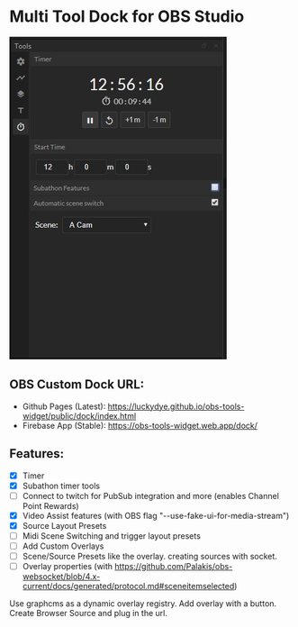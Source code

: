 # Multi Tool Dock for OBS Studio

![Feature Image](./feature.jpg)

## OBS Custom Dock URL:
- Github Pages (Latest): https://luckydye.github.io/obs-tools-widget/public/dock/index.html
- Firebase App (Stable): https://obs-tools-widget.web.app/dock/

## Features:
- [x] Timer
- [x] Subathon timer tools
- [ ] Connect to twitch for PubSub integration and more (enables Channel Point Rewards)
- [x] Video Assist features (with OBS flag "--use-fake-ui-for-media-stream")
- [x] Source Layout Presets
- [ ] Midi Scene Switching and trigger layout presets
- [ ] Add Custom Overlays
- [ ] Scene/Source Presets like the overlay. creating sources with socket.
- [ ] Overlay properties (with https://github.com/Palakis/obs-websocket/blob/4.x-current/docs/generated/protocol.md#sceneitemselected)

Use graphcms as a dynamic overlay registry.
Add overlay with a button.
    Create Browser Source and plug in the url.
    
